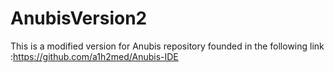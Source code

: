# AnubisVersion2
This is a modified version for Anubis repository founded in the following link :https://github.com/a1h2med/Anubis-IDE

